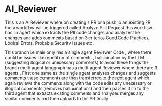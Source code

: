 # AI_Reviewer

This is an AI Reviewer where on creating a PR or a push to an existing PR the a workflow will be triggered called Analyze Pull Request this workflow has an agent which extracts the PR code changes and analyzes the changes and adds comments based on 3 criterias Good Code Practices, Logical Errors, Probable Security Issues etc . 

This branch i.e main only has a single agent Reviewer Code , where there could be issues like repetition of comments , hallucination by the LLM (suggesting illogical or unecessary comments) to avoid these things the branch multi-agent-langgraph has a multi-agent Reviewer where there are 3 agents , First one same as the single agent analyses changes and suggests comments these comments are then transferred to the next agent which again reviews the comments along with the code edits any unecessary or illogical comments (removes hallucinations) and then passes it on to the third agent that extracts existing comments and analyses merges any similar comments and then uploads to the PR finally 
